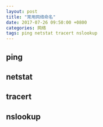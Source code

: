 ```yaml
---
layout: post
title: "常用网络命名"
date: 2017-07-26 09:50:00 +0800
categories: 网络
tags: ping netstat tracert nslookup
---
```


## ping

## netstat

## tracert

## nslookup

